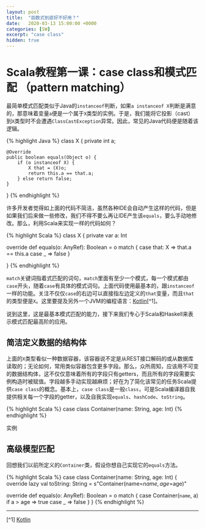 ```yaml
---
layout: post
title:  "函数式到底好不好用？"
date:   2020-03-13 15:00:00 +0000
categories: [SW]
excerpt: "case class"
hidden: true
---
```

# Scala教程第一课：case class和模式匹配 （pattern matching）
最简单模式匹配类似于Java的`instanceof`判断，如果`a instanceof X`判断是满意的，那意味着变量`a`便是一个属于`X`类型的实例。于是，我们能将它投影（cast）到`X`类型时不会遭遇`ClassCastException`异常。因此，常见的Java代码便是随着该逻辑。

{% highlight Java %}
class X {
    private int a;

    @Override
    public boolean equals(Object o) {
        if (o instanceof X) {
            X that = (X)o;
            return this.a == that.a;
        } else return false;
    }
}
{% endhighlight %}

许多开发者觉得如上面的代码不简洁，虽然各种IDE会自动产生这样的代码，但是如果我们后来做一些修改，我们不得不要么再让IDE产生该`equals`，要么手动地修改。那么，利用Scala来实现一样的代码如何？

{% highlight Scala %}
class X {
  private var a: Int

  override def equals(o: AnyRef): Boolean = o match {
    case that: X => that.a == this.a
    case _       => false
  }

}
{% endhighlight %}

`match`关键词指着式匹配的词句，`match`里面有至少一个模式，每一个模式都由`case`开头，随着`case`有具体的模式词句。上面代码使用最基本的，跟`instanceof`一样的功能。关注不仅仅`case`的右边可以直接指左边定义的`that`变量，而且`that`的类型便是`X`。这里要提及另外一个JVM的编程语言：[Kotlin](https://kotlinlang.org/docs/reference/typecasts.html)[^1]。

说到这里，这是最基本模式匹配的能力，接下来我们专心于Scala和Haskell来表示模式匹配最高阶的应用。

## 简洁定义数据的结构体
上面的`X`类型看似一种数据容器，该容器说不定是从REST接口解码的或从数据库读取的；无论如何，常用类似容器包含更多字段。那么，众所周知，应该用不可变的数据结构体，这不仅仅意味着所有的字段只有getters，而且所有的字段需要实例构造时被赋值。字段越多手动实现越麻烦；好在为了简化该常见的任务Scala提供`case class`的概念。基本上，`case class`是一般`class`，可是Scala编译器自我提供相关每一个字段的getter，以及自我实现`equals`、`hashCode`、`toString`。

{% highlight Scala %}
case class Container(name: String, age: Int)
{% endhighlight %}

实例

## 高级模型匹配
回想我们以前所定义的`Container`类，假设你想自己实现它的`equals`方法。

{% highlight Scala %}
case class Container(name: String, age: Int) {
  override lazy val toString: String = s"Container(name=$name, age=$age)"
  
  override def equals(o: AnyRef): Boolean = o match {
    case Container(`name`, a) if a > age => true
    case _                               => false
  }
}
{% endhighlight %}

----

[^1] [Kotlin](https://kotlinlang.org/docs/reference/typecasts.html)